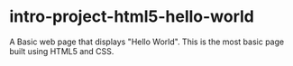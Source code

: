 # intro-project-html5-hello-world
A Basic web page that displays "Hello World". This is the most basic page built using HTML5 and CSS.
